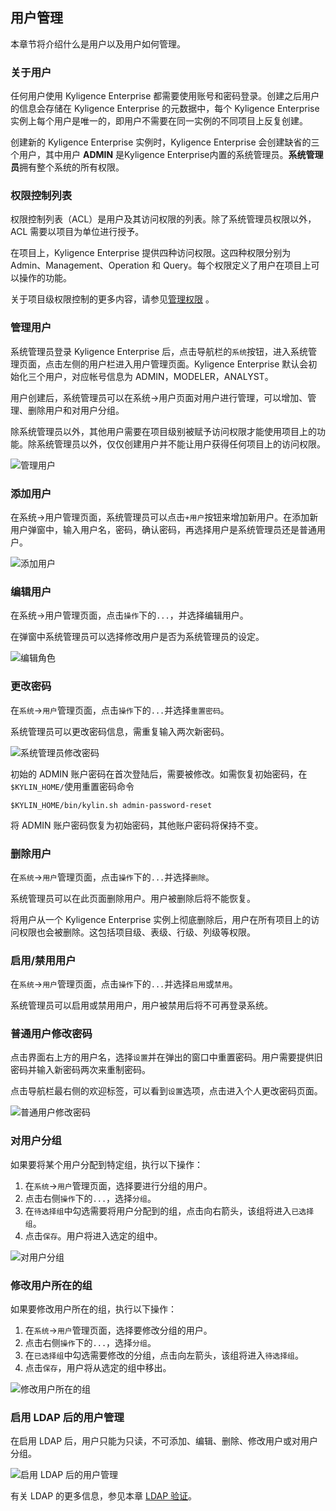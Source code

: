 ## 用户管理

本章节将介绍什么是用户以及用户如何管理。

### 关于用户

任何用户使用 Kyligence Enterprise 都需要使用账号和密码登录。创建之后用户的信息会存储在 Kyligence Enterprise 的元数据中，每个 Kyligence Enterprise 实例上每个用户是唯一的，即用户不需要在同一实例的不同项目上反复创建。

创建新的 Kyligence Enterprise 实例时，Kyligence Enterprise 会创建缺省的三个用户，其中用户 **ADMIN** 是Kyligence Enterprise内置的系统管理员。**系统管理员**拥有整个系统的所有权限。

### 权限控制列表

权限控制列表（ACL）是用户及其访问权限的列表。除了系统管理员权限以外，ACL 需要以项目为单位进行授予。

在项目上，Kyligence Enterprise 提供四种访问权限。这四种权限分别为 Admin、Management、Operation 和 Query。每个权限定义了用户在项目上可以操作的功能。

关于项目级权限控制的更多内容，请参见[管理权限](acl.cn.md) 。

### 管理用户

系统管理员登录 Kyligence Enterprise 后，点击导航栏的`系统`按钮，进入系统管理页面，点击左侧的用户栏进入用户管理页面。Kyligence Enterprise 默认会初始化三个用户，对应帐号信息为 ADMIN，MODELER，ANALYST。

用户创建后，系统管理员可以在系统->用户页面对用户进行管理，可以增加、管理、删除用户和对用户分组。

除系统管理员以外，其他用户需要在项目级别被赋予访问权限才能使用项目上的功能。除系统管理员以外，仅仅创建用户并不能让用户获得任何项目上的访问权限。

![管理用户](images/users/user_w1.png)

### 添加用户

在系统->用户管理页面，系统管理员可以点击`+用户`按钮来增加新用户。在添加新用户弹窗中，输入用户名，密码，确认密码，再选择用户是系统管理员还是普通用户。

![添加用户](images/users/user_w2.png)

### 编辑用户

在系统->用户管理页面，点击`操作`下的`...`，并选择编辑用户。

在弹窗中系统管理员可以选择修改用户是否为系统管理员的设定。

![编辑角色](images/users/user_w3.png)

### 更改密码

在`系统`->`用户`管理页面，点击`操作`下的`...`并选择`重置密码`。

系统管理员可以更改密码信息，需重复输入两次新密码。

![系统管理员修改密码](images/users/user_w4.png)

初始的 ADMIN 账户密码在首次登陆后，需要被修改。如需恢复初始密码，在<code>$KYLIN_HOME/</code>使用重置密码命令

```
$KYLIN_HOME/bin/kylin.sh admin-password-reset
```

将 ADMIN 账户密码恢复为初始密码，其他账户密码将保持不变。

### 删除用户

在`系统`->`用户`管理页面，点击`操作`下的`...`并选择`删除`。

系统管理员可以在此页面删除用户。用户被删除后将不能恢复。

将用户从一个 Kyligence Enterprise 实例上彻底删除后，用户在所有项目上的访问权限也会被删除。这包括项目级、表级、行级、列级等权限。

### 启用/禁用用户

在`系统`->`用户`管理页面，点击`操作`下的`...`并选择`启用`或`禁用`。

系统管理员可以启用或禁用用户，用户被禁用后将不可再登录系统。

### 普通用户修改密码

点击界面右上方的用户名，选择`设置`并在弹出的窗口中重置密码。用户需要提供旧密码并输入新密码两次来重制密码。

点击导航栏最右侧的欢迎标签，可以看到`设置`选项，点击进入个人更改密码页面。

![普通用户修改密码](images/users/user_w5.png)

### 对用户分组

如果要将某个用户分配到特定组，执行以下操作：

1. 在`系统`->`用户`管理页面，选择要进行分组的用户。
2. 点击右侧`操作`下的`...`，选择`分组`。
3. 在`待选择组`中勾选需要将用户分配到的组，点击向右箭头，该组将进入`已选择组`。
4. 点击`保存`。用户将进入选定的组中。

![对用户分组](images/users/user_w6.png)

### 修改用户所在的组

如果要修改用户所在的组，执行以下操作：

1. 在`系统`->`用户`管理页面，选择要修改分组的用户。
2. 点击右侧`操作`下的`...`，选择`分组`。
3. 在`已选择组`中勾选需要修改的分组，点击向左箭头，该组将进入`待选择组`。
4. 点击`保存`，用户将从选定的组中移出。

![修改用户所在的组](images/users/user_w7.png)

### 启用 LDAP 后的用户管理

在启用 LDAP 后，用户只能为只读，不可添加、编辑、删除、修改用户或对用户分组。

![启用 LDAP 后的用户管理](images/users/user_w8.png)

有关 LDAP 的更多信息，参见本章 [LDAP 验证](ldap.cn.md)。
